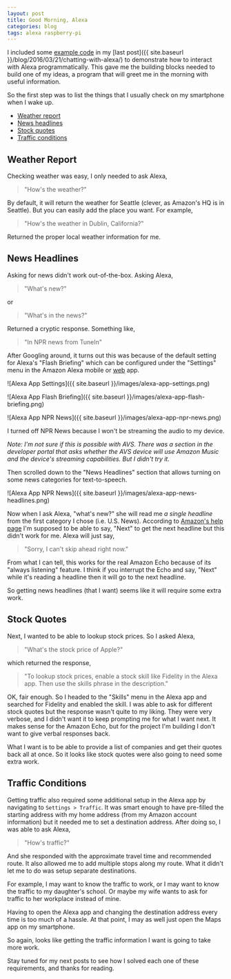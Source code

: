 ```yaml
---
layout: post
title: Good Morning, Alexa
categories: blog
tags: alexa raspberry-pi
---
```

I included some [example code](https://github.com/ewenchou/alexa-tts-demo) in my [last post]({{ site.baseurl }}/blog/2016/03/21/chatting-with-alexa/) to demonstrate how to interact with Alexa programmatically. This gave me the building blocks needed to build one of my ideas, a program that will greet me in the morning with useful information.

So the first step was to list the things that I usually check on my smartphone when I wake up.

* [Weather report](#weather-report)
* [News headlines](#news-headlines)
* [Stock quotes](#stock-quotes)
* [Traffic conditions](#traffic-conditions)

## Weather Report

Checking weather was easy, I only needed to ask Alexa,

> "How's the weather?"

By default, it will return the weather for Seattle (clever, as Amazon's HQ is in Seattle). But you can easily add the place you want. For example,

> "How's the weather in Dublin, California?"

Returned the proper local weather information for me.

## News Headlines

Asking for news didn't work out-of-the-box. Asking Alexa,

> "What's new?"

or

> "What's in the news?"

Returned a cryptic response. Something like,

> "In NPR news from TuneIn"

After Googling around, it turns out this was because of the default setting for Alexa's "Flash Briefing" which can be configured under the "Settings" menu in the Amazon Alexa mobile or [web](http://alexa.amazon.com) app.

![Alexa App Settings]({{ site.baseurl }}/images/alexa-app-settings.png)

![Alexa App Flash Briefing]({{ site.baseurl }}/images/alexa-app-flash-briefing.png)

![Alexa App NPR News]({{ site.baseurl }}/images/alexa-app-npr-news.png)

I turned off NPR News because I won't be streaming the audio to my device.

*Note: I'm not sure if this is possible with AVS. There was a section in the developer portal that asks whether the AVS device will use Amazon Music and the device's streaming capabilities. But I didn't try it.*

Then scrolled down to the "News Headlines" section that allows turning on some news categories for text-to-speech.

![Alexa App NPR News]({{ site.baseurl }}/images/alexa-app-news-headlines.png)

Now when I ask Alexa, "what's new?" she will read me *a single headline* from the first category I chose (i.e. U.S. News). According to [Amazon's help page](https://www.amazon.com/gp/help/customer/display.html?nodeId=201601880) I'm supposed to be able to say, "Next" to get the next headline but this didn't work for me. Alexa will just say,

> "Sorry, I can't skip ahead right now."

From what I can tell, this works for the real Amazon Echo because of its "always listening" feature. I think if you interrupt the Echo and say, "Next" while it's reading a headline then it will go to the next headline.

So getting news headlines (that I want) seems like it will require some extra work.

## Stock Quotes

Next, I wanted to be able to lookup stock prices. So I asked Alexa,

> "What's the stock price of Apple?"

which returned the response,

> "To lookup stock prices, enable a stock skill like Fidelity in the Alexa app. Then use the skills phrase in the description."

OK, fair enough. So I headed to the "Skills" menu in the Alexa app and searched for Fidelity and enabled the skill. I was able to ask for different stock quotes but the response wasn't quite to my liking. They were very verbose, and I didn't want it to keep prompting me for what I want next. It makes sense for the Amazon Echo, but for the project I'm building I don't want to give verbal responses back.

What I want is to be able to provide a list of companies and get their quotes back all at once. So it looks like stock quotes were also going to need some extra work.

## Traffic Conditions

Getting traffic also required some additional setup in the Alexa app by navigating to `Settings > Traffic`. It was smart enough to have pre-filled the starting address with my home address (from my Amazon account information) but it needed me to set a destination address. After doing so, I was able to ask Alexa,

> "How's traffic?"

And she responded with the approximate travel time and recommended route. It also allowed me to add multiple stops along my route. What it didn't let me to do was setup separate destinations.

For example, I may want to know the traffic to work, or I may want to know the traffic to my daughter's school. Or maybe my wife wants to ask for traffic to her workplace instead of mine.

Having to open the Alexa app and changing the destination address every time is too much of a hassle. At that point, I may as well just open the Maps app on my smartphone.

So again, looks like getting the traffic information I want is going to take more work.

Stay tuned for my next posts to see how I solved each one of these requirements, and thanks for reading.
